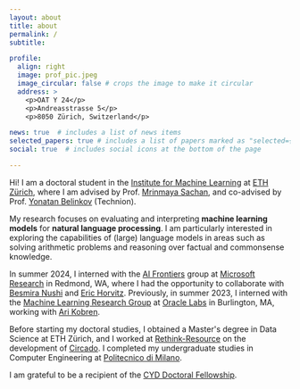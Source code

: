 ```yaml
---
layout: about
title: about
permalink: /
subtitle: 

profile:
  align: right
  image: prof_pic.jpeg
  image_circular: false # crops the image to make it circular
  address: >
    <p>OAT Y 24</p>
    <p>Andreasstrasse 5</p>
    <p>8050 Zürich, Switzerland</p>

news: true  # includes a list of news items
selected_papers: true # includes a list of papers marked as "selected={true}"
social: true  # includes social icons at the bottom of the page

---
```


Hi! I am a doctoral student in the [Institute for Machine Learning](https://ml.inf.ethz.ch) at [ETH Zürich](https://ethz.ch/en.html), where I am advised by Prof. [Mrinmaya Sachan](https://www.mrinmaya.io), and co-advised by Prof. [Yonatan Belinkov](https://belinkov.com) (Technion).

<!--- My work includes... --->

My research focuses on evaluating and interpreting **machine learning models** for **natural language processing**. I am particularly interested in exploring the capabilities of (large) language models in areas such as solving arithmetic problems and reasoning over factual and commonsense knowledge.

<!---  I am interested in evaluating and interpreting **machine learning models** for **natural language processing**. I am excited about exploring their capabilities on tasks such as solving arithmetic problems and reasoning over factual and commonsense knowledge. --->

In summer 2024, I interned with the [AI Frontiers](https://www.microsoft.com/en-us/research/lab/ai-frontiers/) group at [Microsoft Research](https://www.microsoft.com/en-us/research/) in Redmond, WA, where I had the opportunity to collaborate with [Besmira Nushi](https://besmiranushi.com) and [Eric Horvitz](https://erichorvitz.com).
Previously, in summer 2023, I interned with the [Machine Learning Research Group](https://labs.oracle.com/pls/apex/f?p=94065:12:103082211090993:7) at [Oracle Labs](https://labs.oracle.com/pls/apex/f?p=LABS:1) in Burlington, MA, working with [Ari Kobren](https://akobre01.github.io).

Before starting my doctoral studies, I obtained a Master's degree in Data Science at ETH Zürich,
and I worked at [Rethink-Resource](https://rethink-resource.com) on the development of [Circado](https://rethink-resource.com/circado). <!--- a sustainable trading platform for secondary resources. --->
I completed my undergraduate studies in Computer Engineering at [Politecnico di Milano](https://www.polimi.it). 

<!--- I am broadly interested in investigating the capabilities of machine learning models for natural language processing such as reasoning, memorization, and temporal generalization. --->

<!--- You can also disable any these elements by editing `profile` property of the YAML header of your `_pages/about.md`. Edit `_bibliography/papers.bib` and Jekyll will render your [publications page](/al-folio/publications/) automatically. --->

<!--- Link to your social media connections, too. This theme is set up to use [Font Awesome icons](http://fortawesome.github.io/Font-Awesome/) and [Academicons](https://jpswalsh.github.io/academicons/), like the ones below. Add your Facebook, Twitter, LinkedIn, Google Scholar, or just disable all of them. --->

I am grateful to be a recipient of the [CYD Doctoral Fellowship](https://www.epfl.ch/research/services/fund-research/funding-opportunities/fellowship-mobility/cyd-fellowships/awarded-cyd-fellows/).

<!--- within the [Institute of Machine Learning](https://ml.inf.ethz.ch) --->